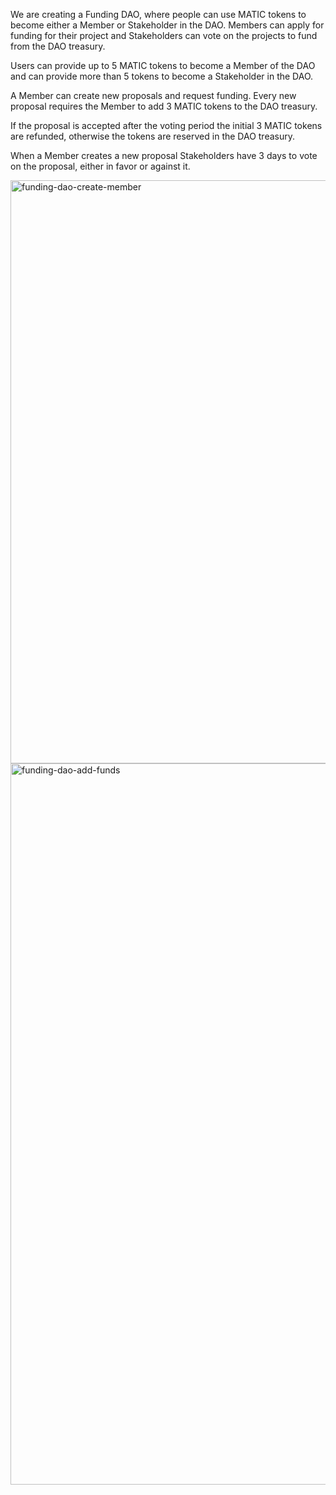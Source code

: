 We are creating a Funding  DAO, where people can use MATIC tokens to become either a Member or Stakeholder in the DAO. Members can apply for funding for their project and Stakeholders can vote on the projects to fund from the DAO treasury.

Users can provide up to 5 MATIC tokens to become a Member of the DAO and can provide more than 5 tokens to become a Stakeholder in the DAO.

A Member can create new proposals and request funding. Every new proposal requires the Member to add 3 MATIC tokens to the DAO treasury.

If the proposal is accepted after the voting period the initial 3 MATIC tokens are refunded, otherwise the tokens are reserved in the DAO treasury.

When a Member creates a new proposal Stakeholders have 3 days to vote on the proposal, either in favor or against it.

<img width="933" alt="funding-dao-create-member" src="https://user-images.githubusercontent.com/100551659/171001703-9bc79c3d-c310-426c-9358-44bb20e9b81e.png">

<img width="1154" alt="funding-dao-add-funds" src="https://user-images.githubusercontent.com/100551659/171001896-7cf62da1-70fb-4a04-8c8c-0868277f2c50.png">

